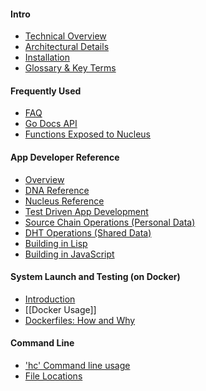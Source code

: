 #### Intro
 - [Technical Overview](http://github.com/metacurrency/holochain/wiki)
 - [Architectural Details](Architecture)
 - [Installation](../#installation)
 - [Glossary & Key Terms](Glossary)

#### Frequently Used
 - [FAQ](FAQ)
 - [Go Docs API](https://godoc.org/github.com/metacurrency/holochain)
 - [Functions Exposed to Nucleus](App-Development-API)

#### App Developer Reference
 - [Overview](App-Development)
 - [DNA Reference](DNA-Reference)
 - [Nucleus Reference](App-Development-API)
 - [Test Driven App Development](App-Testing) 
 - [Source Chain Operations (Personal Data)](Chain-Operations)
 - [DHT Operations (Shared Data)](DHT-Operations)
 - [Building in Lisp](Building-in-Lisp)
 - [Building in JavaScript](Building-in-JavaScript)
<!-- - [Building in P3](Building-in-P3) -->

#### System Launch and Testing (on Docker)
 - [Introduction](Holochain-Development-Introduction)
 - [[Docker Usage]]
 - [Dockerfiles: How and Why](dayzeerationale)

#### Command Line
 - ['hc' Command line usage](hc-Command)
 - [File Locations](File-Locations)
